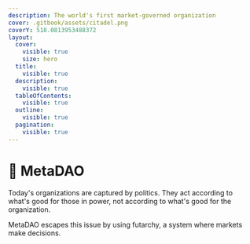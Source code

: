 ```yaml
---
description: The world's first market-governed organization
cover: .gitbook/assets/citadel.png
coverY: 518.0813953488372
layout:
  cover:
    visible: true
    size: hero
  title:
    visible: true
  description:
    visible: true
  tableOfContents:
    visible: true
  outline:
    visible: true
  pagination:
    visible: true
---
```


# 🔴 MetaDAO

Today's organizations are captured by politics. They act according to what's good for those in power, not according to what's good for the organization.

MetaDAO escapes this issue by using futarchy, a system where markets make decisions.
